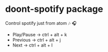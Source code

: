 # doont-spotify package

Control spotify just from atom 🎶 🎧

* Play/Pause -> ctrl + alt + k
* Previous -> ctrl + alt + j
* Next -> ctrl + alt + l
